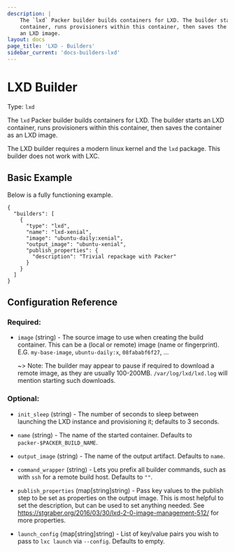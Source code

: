 ```yaml
---
description: |
    The `lxd` Packer builder builds containers for LXD. The builder starts an LXD
    container, runs provisioners within this container, then saves the container as
    an LXD image.
layout: docs
page_title: 'LXD - Builders'
sidebar_current: 'docs-builders-lxd'
---
```


# LXD Builder

Type: `lxd`

The `lxd` Packer builder builds containers for LXD. The builder starts an LXD
container, runs provisioners within this container, then saves the container as
an LXD image.

The LXD builder requires a modern linux kernel and the `lxd` package. This
builder does not work with LXC.

## Basic Example

Below is a fully functioning example.

``` {.javascript}
{
  "builders": [
    {
      "type": "lxd",
      "name": "lxd-xenial",
      "image": "ubuntu-daily:xenial",
      "output_image": "ubuntu-xenial",
      "publish_properties": {
        "description": "Trivial repackage with Packer"
      }
    }
  ]
}
```

## Configuration Reference

### Required:

-   `image` (string) - The source image to use when creating the build
    container. This can be a (local or remote) image (name or fingerprint).
    E.G. `my-base-image`, `ubuntu-daily:x`, `08fababf6f27`, ...

    ~&gt; Note: The builder may appear to pause if required to download a
    remote image, as they are usually 100-200MB. `/var/log/lxd/lxd.log` will
    mention starting such downloads.

### Optional:

-   `init_sleep` (string) - The number of seconds to sleep between launching
    the LXD instance and provisioning it; defaults to 3 seconds.

-   `name` (string) - The name of the started container. Defaults to
    `packer-$PACKER_BUILD_NAME`.

-   `output_image` (string) - The name of the output artifact. Defaults to
    `name`.

-   `command_wrapper` (string) - Lets you prefix all builder commands, such as
    with `ssh` for a remote build host. Defaults to `""`.

-   `publish_properties` (map\[string\]string) - Pass key values to the publish
    step to be set as properties on the output image. This is most helpful to
    set the description, but can be used to set anything needed. See
    <a href="https://stgraber.org/2016/03/30/lxd-2-0-image-management-512/" class="uri">https://stgraber.org/2016/03/30/lxd-2-0-image-management-512/</a>
    for more properties.

-   `launch_config` (map\[string\]string) - List of key/value pairs you wish to
    pass to `lxc launch` via `--config`. Defaults to empty.

